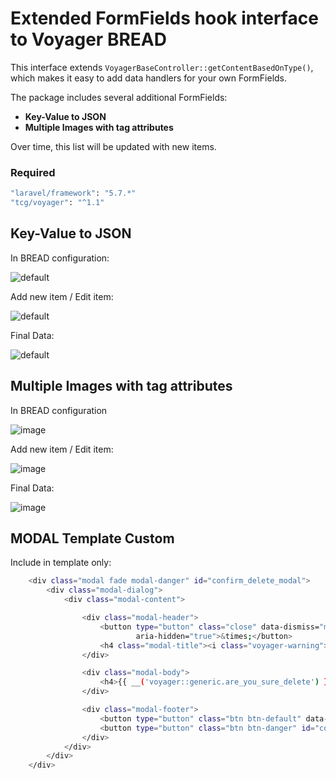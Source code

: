 # Extended FormFields hook interface to Voyager BREAD

This interface extends `VoyagerBaseController::getContentBasedOnType()`, which makes it easy to add data handlers for your own FormFields.

The package includes several additional FormFields:

- **Key-Value to JSON**
- **Multiple Images with tag attributes**

Over time, this list will be updated with new items.

<!-- ## Installation

You can use the artisan command below to install this hook

```bash
php artisan hook:install extended-bread-form-fields
``` -->

### Required
```bash
"laravel/framework": "5.7.*"
"tcg/voyager": "^1.1"
```

## Key-Value to JSON

In BREAD configuration:

![default](https://user-images.githubusercontent.com/2696333/49937836-181a1e00-fee9-11e8-9791-4e347c5e2441.png)

Add new item / Edit item:

![default](https://user-images.githubusercontent.com/2696333/49939862-0b98c400-feef-11e8-9cce-3a0aa003385c.png)

Final Data:

![default](https://user-images.githubusercontent.com/2696333/49937977-7fd06900-fee9-11e8-80ff-d5bf904123f7.png)

## Multiple Images with tag attributes

In BREAD configuration

![image](https://user-images.githubusercontent.com/2696333/50157169-c8b96080-02e1-11e9-9b80-dfa7f7041428.png)

Add new item / Edit item:

![image](https://user-images.githubusercontent.com/2696333/50157243-facac280-02e1-11e9-97ed-e666b10dbe2b.png)

Final Data:

![image](https://user-images.githubusercontent.com/2696333/50157304-25b51680-02e2-11e9-8bca-960f9b2edb07.png)

## MODAL Template Custom

Include in template only:

```bash
    <div class="modal fade modal-danger" id="confirm_delete_modal">
        <div class="modal-dialog">
            <div class="modal-content">

                <div class="modal-header">
                    <button type="button" class="close" data-dismiss="modal"
                            aria-hidden="true">&times;</button>
                    <h4 class="modal-title"><i class="voyager-warning"></i> {{ __('voyager::generic.are_you_sure') }}</h4>
                </div>

                <div class="modal-body">
                    <h4>{{ __('voyager::generic.are_you_sure_delete') }} '<span class="confirm_delete_name"></span>'</h4>
                </div>

                <div class="modal-footer">
                    <button type="button" class="btn btn-default" data-dismiss="modal">{{ __('voyager::generic.cancel') }}</button>
                    <button type="button" class="btn btn-danger" id="confirm_delete">{{ __('voyager::generic.delete_confirm') }}</button>
                </div>
            </div>
        </div>
    </div>
```



